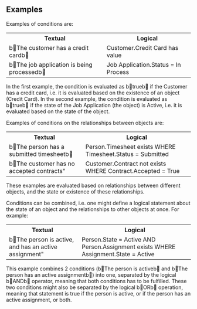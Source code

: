 ## Examples

Examples of conditions are:

<table style="WIDTH: 100%">

<tbody>

<tr>

<th>Textual</th>

<th>Logical</th>

</tr>

<tr>

<td>b The customer has a credit cardb </td>

<td>Customer.Credit Card has value</td>

</tr>

<tr>

<td>b The job application is being processedb </td>

<td>Job Application.Status = In Process</td>

</tr>

</tbody>

</table>

In the first example, the condition is evaluated as b trueb  if the Customer has a credit card, i.e. it is evaluated based on the existence of an object (Credit Card). In the second example, the condition is evaluated as b trueb  if the state of the Job Application (the object) is Active, i.e. it is evaluated based on the state of the object.

Examples of conditions on the relationships between objects are:

<table style="WIDTH: 100%">

<tbody>

<tr>

<th>Textual</th>

<th>Logical</th>

</tr>

<tr>

<td>b The person has a submitted timesheetb </td>

<td>Person.Timesheet exists WHERE Timesheet.Status = Submitted</td>

</tr>

<tr>

<td>b The customer has no accepted contracts"</td>

<td>Customer.Contract not exists WHERE Contract.Accepted = True</td>

</tr>

</tbody>

</table>

These examples are evaluated based on relationships between different objects, and the state or existence of these relationships.

Conditions can be combined, i.e. one might define a logical statement about the state of an object and the relationships to other objects at once. For example:

<table style="WIDTH: 100%">

<tbody>

<tr>

<th>Textual</th>

<th>Logical</th>

</tr>

<tr>

<td>b The person is active, and has an active assignment"</td>

<td>Person.State = Active AND Person.Assignment exists WHERE Assignment.State = Active</td>

</tr>

</tbody>

</table>

This example combines 2 conditions (b The person is activeb  and b The person has an active assignmentb ) into one, separated by the logical b ANDb  operator, meaning that both conditions has to be fulfilled. These two conditions might also be separated by the logical b ORb  operation, meaning that statement is true if the person is active, or if the person has an active assignment, or both.